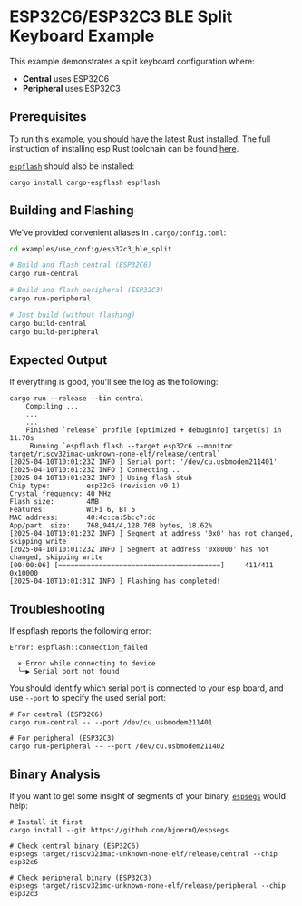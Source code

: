 # ESP32C6/ESP32C3 BLE Split Keyboard Example

This example demonstrates a split keyboard configuration where:
- **Central** uses ESP32C6 
- **Peripheral** uses ESP32C3

## Prerequisites

To run this example, you should have the latest Rust installed. The full instruction of installing esp Rust toolchain can be found [here](https://docs.esp-rs.org/book/installation/index.html).

[`espflash`](https://github.com/esp-rs/espflash) should also be installed:

```
cargo install cargo-espflash espflash
```

## Building and Flashing

We've provided convenient aliases in `.cargo/config.toml`:

```bash
cd examples/use_config/esp32c3_ble_split

# Build and flash central (ESP32C6)
cargo run-central

# Build and flash peripheral (ESP32C3)
cargo run-peripheral

# Just build (without flashing)
cargo build-central
cargo build-peripheral
```

## Expected Output

If everything is good, you'll see the log as the following:

```shell
cargo run --release --bin central
    Compiling ...
    ...
    ...
    Finished `release` profile [optimized + debuginfo] target(s) in 11.70s
     Running `espflash flash --target esp32c6 --monitor target/riscv32imac-unknown-none-elf/release/central`
[2025-04-10T10:01:23Z INFO ] Serial port: '/dev/cu.usbmodem211401'
[2025-04-10T10:01:23Z INFO ] Connecting...
[2025-04-10T10:01:23Z INFO ] Using flash stub
Chip type:         esp32c6 (revision v0.1)
Crystal frequency: 40 MHz
Flash size:        4MB
Features:          WiFi 6, BT 5
MAC address:       40:4c:ca:5b:c7:dc
App/part. size:    768,944/4,128,768 bytes, 18.62%
[2025-04-10T10:01:23Z INFO ] Segment at address '0x0' has not changed, skipping write
[2025-04-10T10:01:23Z INFO ] Segment at address '0x8000' has not changed, skipping write
[00:00:06] [========================================]     411/411     0x10000                                                                                             [2025-04-10T10:01:31Z INFO ] Flashing has completed!
```

## Troubleshooting

If espflash reports the following error:

```
Error: espflash::connection_failed

  × Error while connecting to device
  ╰─▶ Serial port not found
```

You should identify which serial port is connected to your esp board, and use `--port` to specify the used serial port:

```
# For central (ESP32C6)
cargo run-central -- --port /dev/cu.usbmodem211401

# For peripheral (ESP32C3)
cargo run-peripheral -- --port /dev/cu.usbmodem211402
```

## Binary Analysis

If you want to get some insight of segments of your binary, [`espsegs`](https://github.com/bjoernQ/espsegs) would help:

```
# Install it first
cargo install --git https://github.com/bjoernQ/espsegs

# Check central binary (ESP32C6)
espsegs target/riscv32imac-unknown-none-elf/release/central --chip esp32c6

# Check peripheral binary (ESP32C3)
espsegs target/riscv32imc-unknown-none-elf/release/peripheral --chip esp32c3
```